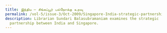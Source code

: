 ```yaml
---
title: இந்திய – சிங்கப்பூர் பல்நோக்கு உறவுு
permalink: /vol-5/issue-3/Oct-2009/Singapore-India-strategic-partnership/
description: Librarian Sundari Balasubramaniam examines the strategic
  partnership between India and Singapore.
---
```

